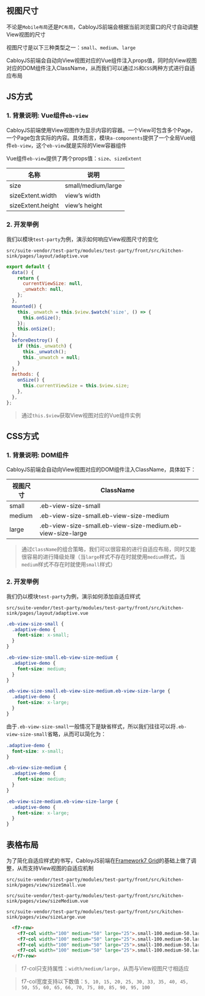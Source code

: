 ## 视图尺寸

不论是`Mobile布局`还是`PC布局`，CabloyJS前端会根据当前浏览窗口的尺寸自动调整View视图的尺寸

视图尺寸是以下三种类型之一：`small`、`medium`、`large`

CabloyJS前端会自动向View视图对应的Vue组件注入props值，同时向View视图对应的DOM组件注入ClassName，从而我们可以通过`JS`和`CSS`两种方式进行自适应布局

## JS方式

### 1. 背景说明: Vue组件`eb-view`

CabloyJS前端使用View视图作为显示内容的容器。一个View可包含多个Page，一个Page包含实际的内容。具体而言，模块`a-components`提供了一个全局Vue组件`eb-view`，这个`eb-view`就是实际的View容器组件

Vue组件`eb-view`提供了两个props值：`size`、`sizeExtent`

| 名称 | 说明 |
|----|----|
| size | small/medium/large |
| sizeExtent.width | view’s width |
| sizeExtent.height | view’s height |

### 2. 开发举例

我们以模块`test-party`为例，演示如何响应View视图尺寸的变化

`src/suite-vendor/test-party/modules/test-party/front/src/kitchen-sink/pages/layout/adaptive.vue`

``` javascript
export default {
  data() {
    return {
      currentViewSize: null,
      _unwatch: null,
    };
  },
  mounted() {
    this._unwatch = this.$view.$watch('size', () => {
      this.onSize();
    });
    this.onSize();
  },
  beforeDestroy() {
    if (this._unwatch) {
      this._unwatch();
      this._unwatch = null;
    }
  },
  methods: {
    onSize() {
      this.currentViewSize = this.$view.size;
    },
  },
};
```

> 通过`this.$view`获取View视图对应的Vue组件实例

## CSS方式

### 1. 背景说明: DOM组件

CabloyJS前端会自动向View视图对应的DOM组件注入ClassName，具体如下：

| 视图尺寸 | ClassName |
|----|----|
| small | .eb-view-size-small |
| medium | .eb-view-size-small.eb-view-size-medium |
| large | .eb-view-size-small.eb-view-size-medium.eb-view-size-large |

> 通过`ClassName`的组合策略，我们可以很容易的进行自适应布局，同时又能很容易的进行降级处理（当`large`样式不存在时就使用`medium`样式，当`medium`样式不存在时就使用`small`样式）

### 2. 开发举例

我们仍以模块`test-party`为例，演示如何添加自适应样式

`src/suite-vendor/test-party/modules/test-party/front/src/kitchen-sink/pages/layout/adaptive.vue`

``` css
.eb-view-size-small {
  .adaptive-demo {
    font-size: x-small;
  }
}

.eb-view-size-small.eb-view-size-medium {
  .adaptive-demo {
    font-size: medium;
  }
}

.eb-view-size-small.eb-view-size-medium.eb-view-size-large {
  .adaptive-demo {
    font-size: x-large;
  }
}
```

由于`.eb-view-size-small`一般情况下是缺省样式，所以我们往往可以将`.eb-view-size-small`省略，从而可以简化为：

``` css
.adaptive-demo {
  font-size: x-small;
}

.eb-view-size-medium {
  .adaptive-demo {
    font-size: medium;
  }
}

.eb-view-size-medium.eb-view-size-large {
  .adaptive-demo {
    font-size: x-large;
  }
}
```

## 表格布局

为了简化自适应样式的书写，CabloyJS前端在[Framework7 Grid](https://framework7.io/vue/grid.html)的基础上做了调整，从而支持View视图的自适应机制

`src/suite-vendor/test-party/modules/test-party/front/src/kitchen-sink/pages/view/sizeSmall.vue`

`src/suite-vendor/test-party/modules/test-party/front/src/kitchen-sink/pages/view/sizeMedium.vue`

`src/suite-vendor/test-party/modules/test-party/front/src/kitchen-sink/pages/view/sizeLarge.vue`

``` html
  <f7-row>
    <f7-col width="100" medium="50" large="25">.small-100.medium-50.large-25</f7-col>
    <f7-col width="100" medium="50" large="25">.small-100.medium-50.large-25</f7-col>
    <f7-col width="100" medium="50" large="25">.small-100.medium-50.large-25</f7-col>
    <f7-col width="100" medium="50" large="25">.small-100.medium-50.large-25</f7-col>
  </f7-row>  
```

> f7-col只支持属性：`width/medium/large`，从而与View视图尺寸相适应

> f7-col宽度支持以下数值：`5, 10, 15, 20, 25, 30, 33, 35, 40, 45, 50, 55, 60, 65, 66, 70, 75, 80, 85, 90, 95, 100`